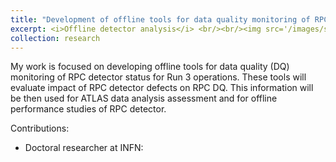 ```yaml
---
title: "Development of offline tools for data quality monitoring of RPC detector status for Run 3 operations of the ATLAS experiment"
excerpt: <i>Offline detector analysis</i> <br/><br/><img src='/images/spectrometer.jpg' width="600">
collection: research
---
```


My work is focused on developing offline tools for data quality (DQ) monitoring of RPC detector status for Run 3 operations. These tools will evaluate impact of RPC detector defects on RPC DQ. This information will be then used for ATLAS data analysis assessment and for offline performance studies of RPC detector.

Contributions:

* Doctoral researcher at INFN:
